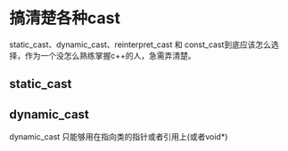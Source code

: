 # 搞清楚各种cast

static_cast、dynamic_cast、reinterpret_cast 和 const_cast到底应该怎么选择，作为一个没怎么熟练掌握c++的人，急需弄清楚。



## static_cast

## dynamic_cast

dynamic_cast 只能够用在指向类的指针或者引用上(或者void*)